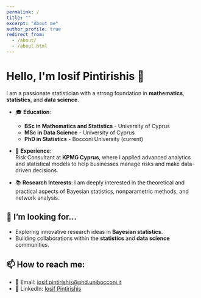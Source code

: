 ```yaml
---
permalink: /
title: ""
excerpt: "About me"
author_profile: true
redirect_from: 
  - /about/
  - /about.html
---
```


# Hello, I'm Iosif Pintirishis 👋

I am a passionate statistician with a strong foundation in **mathematics**, **statistics**, and **data science**. 

- 🎓 **Education**:  
  - **BSc in Mathematics and Statistics** - University of Cyprus
  - **MSc in Data Science** - University of Cyprus
  - **PhD in Statistics** - Bocconi University (current)

- 💼 **Experience**:  
  Risk Consultant at **KPMG Cyprus**, where I applied advanced analytics and statistical models to help businesses manage risks and make data-driven decisions.

- 📚 **Research Interests**:
  I am deeply interested in the theoretical and practical aspects of Bayesian statistics, nonparametric methods, and network analysis.

## 🤔 I’m looking for...
- Exploring innovative research ideas in **Bayesian statistics**.
- Building collaborations within the **statistics** and **data science** communities.


## 📫 How to reach me:
- 📧 Email: [iosif.pintirishis@phd.unibocconi.it](iosif.pintirishis@phd.unibocconi.it)
- 💼 LinkedIn: [Iosif Pintirishis](https://www.linkedin.com/in/iosif-pintirishis-a69387244/)




